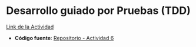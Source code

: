 # Desarrollo guiado por Pruebas (TDD)
[Link de la Actividad](https://univirtual.uni.pe/pluginfile.php/624571/mod_resource/content/1/Uso%20del%20RGR%20con%20TDD.pdf)

- **Código fuente**: [Repositorio - Actividad 6](https://github.com/kapumota/Actividades-CC3S2/tree/main/2024-1/Actividad6-RGR%2BTDR)